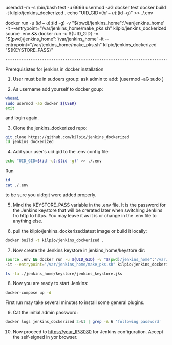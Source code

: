 useradd -m -s /bin/bash test -u 6666
usermod -aG docker test
docker build -t kilpio/jenkins_dockerized .
echo "UID_GID=$(id -u):$(id -g)" >> ./.env

docker run -u $(id -u):$(id -g) -v "$(pwd)/jenkins_home":'/var/jenkins_home' -it --entrypoint="/var/jenkins_home/make_pks.sh" kilpio/jenkins_dockerized
source .env && docker run -u ${UID_GID} -v "$(pwd)/jenkins_home":'/var/jenkins_home' -it --entrypoint="/var/jenkins_home/make_pks.sh" kilpio/jenkins_dockerized "${KEYSTORE_PASS}"

```bash
------------------------------------------------------------------------------------------------------------------------
```

Prerequisistes for jenkins in docker installation 

1. User must be in sudoers group:
ask admin to add: (usermod -aG sudo <username>)

2. As username add yourself to docker goup:

```bash
whoami
sudo usermod -aG docker ${USER}
exit
```

and login again.

3. Clone the jenkins_dockerized repo:

```bash
git clone https://github.com/kilpio/jenkins_dockerized
cd jenkins_dockerized
```

4. Add your user's uid:gid to the .env config file:

```bash
echo "UID_GID=$(id -u):$(id -g)" >> ./.env
```

Run 
```bash
id
cat ./.env
```
to be sure you uid:git were added properly.

5. Mind the KEYSTORE_PASS variable in the .env file. It is the password for the Jenkins keystore that will be crerated later when switching Jenkins fro http to https.
You may leave it as it is or change in the .env file to anything else.

6. pull the kilpio/jenkins_dockerized:latest image or build it locally:

```bash
docker build -t kilpio/jenkins_dockerized .
```

7. Now create the Jenkins keystore in jenkins_home/keystore dir:

```bash
source .env && docker run -u ${UID_GID} -v "$(pwd)/jenkins_home":'/var/jenkins_home' \
-it --entrypoint="/var/jenkins_home/make_pks.sh" kilpio/jenkins_dockerized "${KEYSTORE_PASS}"

ls -la ./jenkins_home/keystore/jenkins_keystore.jks
```

8. Now you are ready to start Jenkins:

```bash
docker-compose up -d
```

First run may take several minutes to install some general plugins.


9. Cat the initial admin password:

```bash
docker logs jenkins_dockerized 2>&1 | grep -A 6 'following password'
```
10. Now proceed to <https://your_IP:8080> for Jenkins configuration. Accept the self-signed  in yor browser.
